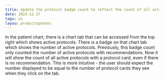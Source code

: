```yaml
---
title: Update the protocol badge count to reflect the count of all active protocol cards
date: 2023-12-27
tags: ui
layou: productupdates
---
```

In the patient chart, there is a chart tab that can be accessed from the top right which shows active protocols. There is a badge on that chart tab which shows the number of active protocols. Previously, this badge count only counted the number of active protocols with recommendations. Now it will show the count of all active protocols with a protocol card, even if there is no recommendation. This is more intuitive - the user should expect the number displayed to be equal to the number of protocol cards they see when they click on the tab.